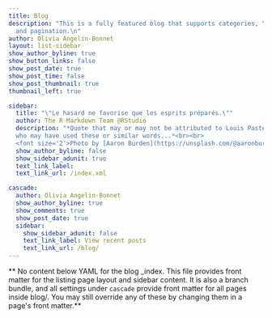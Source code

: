 ```yaml
---
title: Blog
description: "This is a fully featured blog that supports categories, \ntags, series,
  and pagination.\n"
author: Olivia Angelin-Bonnet
layout: list-sidebar
show_author_byline: true
show_button_links: false
show_post_date: true
show_post_time: false
show_post_thumbnail: true
thumbnail_left: true

sidebar:
  title: "\"Le hasard ne favorise que les esprits préparés.\""
  author: The R Markdown Team @RStudio
  description: "*Quote that may or may not be attributed to Louis Pasteur,
  who may have used these or similar words...*<br><br>
  <font size='2'>Photo by [Aaron Burden](https://unsplash.com/@aaronburden?utm_source=unsplash&utm_medium=referral&utm_content=creditCopyText) on [Unsplash](https://unsplash.com/?utm_source=unsplash&utm_medium=referral&utm_content=creditCopyText)</font>"
  show_author_byline: false
  show_sidebar_adunit: true
  text_link_label: 
  text_link_url: /index.xml

cascade:
  author: Olivia Angelin-Bonnet
  show_author_byline: true
  show_comments: true
  show_post_date: true
  sidebar:
    show_sidebar_adunit: false
    text_link_label: View recent posts
    text_link_url: /blog/
---
```


** No content below YAML for the blog _index. This file provides front matter for the listing page layout and sidebar content. It is also a branch bundle, and all settings under `cascade` provide front matter for all pages inside blog/. You may still override any of these by changing them in a page's front matter.**
